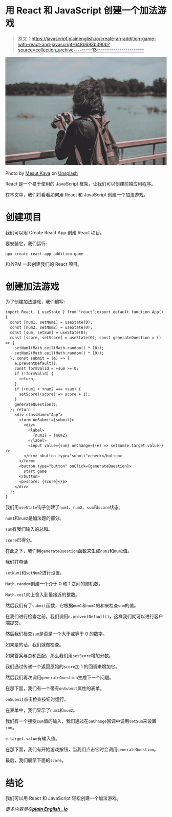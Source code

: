 # 用 React 和 JavaScript 创建一个加法游戏

> 原文：<https://javascript.plainenglish.io/create-an-addition-game-with-react-and-javascript-648b693b390b?source=collection_archive---------13----------------------->

![](img/f92ff84bc921ee750e0aebb39f21edff.png)

Photo by [Mesut Kaya](https://unsplash.com/@directormesut?utm_source=medium&utm_medium=referral) on [Unsplash](https://unsplash.com?utm_source=medium&utm_medium=referral)

React 是一个易于使用的 JavaScript 框架，让我们可以创建前端应用程序。

在本文中，我们将看看如何用 React 和 JavaScript 创建一个加法游戏。

# 创建项目

我们可以用 Create React App 创建 React 项目。

要安装它，我们运行:

```
npx create-react-app addition-game
```

和 NPM 一起创建我们的 React 项目。

# 创建加法游戏

为了创建加法游戏，我们编写:

```
import React, { useState } from "react";export default function App() {
  const [num1, setNum1] = useState(0);
  const [num2, setNum2] = useState(0);
  const [sum, setSum] = useState(0);
  const [score, setScore] = useState(0); const generateQuestion = () => {
    setNum1(Math.ceil(Math.random() * 10));
    setNum2(Math.ceil(Math.random() * 10));
  }; const submit = (e) => {
    e.preventDefault();
    const formValid = +sum >= 0;
    if (!formValid) {
      return;
    }
    if (+num1 + +num2 === +sum) {
      setScore((score) => score + 1);
    }
    generateQuestion();
  }; return (
    <div className="App">
      <form onSubmit={submit}>
        <div>
          <label>
            {num1} + {num2}
          </label>
          <input value={sum} onChange={(e) => setSum(e.target.value)} />
        </div> <button type="submit">check</button>
      </form>
      <button type="button" onClick={generateQuestion}>
        start game
      </button>
      <p>score: {score}</p>
    </div>
  );
}
```

我们用`useState`钩子创建了`num1`、`num2`、`sum`和`score`状态。

`num1`和`num2`是加法题的部分。

`sum`有我们输入的总和。

`score`已得分。

在此之下，我们用`generateQuestion`函数来生成`num1`和`num2`值。

我们打电话

`setNum1`和`setNum2`进行设置。

`Math.random`创建一个介于 0 和 1 之间的随机数。

`Math.ceil`向上舍入到最接近的整数。

然后我们有了`submit`函数，它根据`num1`和`num2`的和来检查`sum`的值。

在我们进行检查之前，我们调用`e.preventDefault()`，这样我们就可以进行客户端提交。

然后我们检查`sum`是否是一个大于或等于 0 的数字。

如果是的话，我们就做检查。

如果答案与总和匹配，那么我们用`setScore`增加分数。

我们通过传递一个返回原始的`score`加 1 的回调来增加它。

然后我们再次调用`generateQuestion`生成下一个问题。

在那下面，我们有一个带有`onSubmit`属性的表单。

`onSubmit`点击检查按钮时运行。

在表单中，我们显示了`num1`和`num2`。

我们有一个接受`sum`值的输入，我们通过在`onChange`回调中调用`setSum`来设置`sum`。

`e.target.value`有输入值。

在那下面，我们有开始游戏按钮，当我们点击它时会调用`generateQuestion`。

最后，我们展示下面的`score`。

# 结论

我们可以用 React 和 JavaScript 轻松创建一个加法游戏。

*更多内容尽在*[***plain English . io***](http://plainenglish.io)